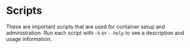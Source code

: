# Scripts

These are important scripts that are used for container setup and administration. Run each script with `-h` or `--help`
to see a description and usage information.
